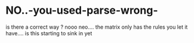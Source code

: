 # NO..-you-used-parse-wrong-
is there a correct way ? nooo neo.... the matrix only has the rules you let it have.... is this starting to sink in yet
